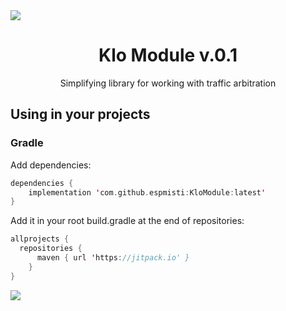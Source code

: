 <img src="https://sun9-80.userapi.com/impg/JZaZj7BfrN33x8NtB1bH_WBFCyIlgkXwswMaXA/OWtM8sdRiCo.jpg?size=2000x40&quality=96&sign=633ed80d7c13defcddec353e11f79d5b&type=album" />
<h1 align="center">Klo Module v.0.1</h1>
<div align="center">Simplifying library for working with traffic arbitration</div>

## Using in your projects

### Gradle
Add dependencies:
```kotlin
dependencies {
    implementation 'com.github.espmisti:KloModule:latest'
}
```
Add it in your root build.gradle at the end of repositories:
```kotlin
allprojects {
  repositories {
      maven { url 'https://jitpack.io' }
    }
}
```

<img src="https://sun9-80.userapi.com/impg/JZaZj7BfrN33x8NtB1bH_WBFCyIlgkXwswMaXA/OWtM8sdRiCo.jpg?size=2000x40&quality=96&sign=633ed80d7c13defcddec353e11f79d5b&type=album" />
